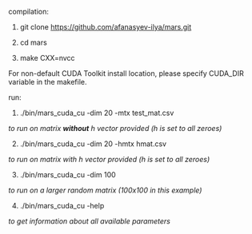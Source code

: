 compilation:

1) git clone https://github.com/afanasyev-ilya/mars.git

2) cd mars

3) make CXX=nvcc

For non-default CUDA Toolkit install location, please specify CUDA_DIR variable in the makefile.

run:

1) ./bin/mars_cuda_cu -dim 20 -mtx test_mat.csv 

<i>to run on matrix <b>without</b> h vector provided (h is set to all zeroes)</i>

2) ./bin/mars_cuda_cu -dim 20 -hmtx hmat.csv

<i>to run on matrix with h vector provided (h is set to all zeroes)</i>

3) ./bin/mars_cuda_cu -dim 100

<i>to run on a larger random matrix (100x100 in this example)</i>

4) ./bin/mars_cuda_cu -help

<i>to get information about all available parameters</i>